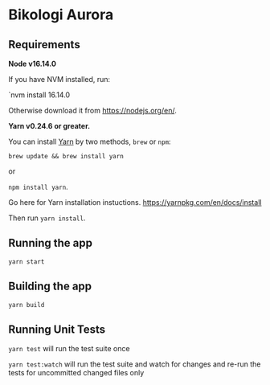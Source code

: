 # Bikologi Aurora

## Requirements

**Node v16.14.0**

If you have NVM installed, run:

`nvm install 16.14.0

Otherwise download it from https://nodejs.org/en/.

**Yarn v0.24.6 or greater.**

You can install [Yarn](https://yarnpkg.com/en/) by two methods, `brew` or `npm`:

`brew update && brew install yarn`

or 

`npm install yarn`.

Go here for Yarn installation instuctions. https://yarnpkg.com/en/docs/install

Then run `yarn install`.

## Running the app
`yarn start`

## Building the app
`yarn build`

## Running Unit Tests
`yarn test` will run the test suite once

`yarn test:watch` will run the test suite and watch for changes and re-run the tests for uncommitted changed files only
